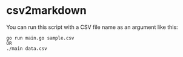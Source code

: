 # csv2markdown

You can run this script with a CSV file name as an argument like this:
```
go run main.go sample.csv
OR
./main data.csv
```
